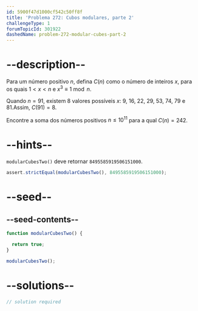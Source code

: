 ```yaml
---
id: 5900f47d1000cf542c50ff8f
title: 'Problema 272: Cubos modulares, parte 2'
challengeType: 1
forumTopicId: 301922
dashedName: problem-272-modular-cubes-part-2
---
```


# --description--

Para um número positivo $n$, defina $C(n)$ como o número de inteiros $x$, para os quais $1 < x < n$ e $x^3 \equiv 1\bmod n$.

Quando $n = 91$, existem 8 valores possíveis $x$: 9, 16, 22, 29, 53, 74, 79 e 81.Assim, $C(91) = 8$.

Encontre a soma dos números positivos $n ≤ {10}^{11}$ para a qual $C(n)=242$.

# --hints--

`modularCubesTwo()` deve retornar `8495585919506151000`.

```js
assert.strictEqual(modularCubesTwo(), 8495585919506151000);
```

# --seed--

## --seed-contents--

```js
function modularCubesTwo() {

  return true;
}

modularCubesTwo();
```

# --solutions--

```js
// solution required
```
